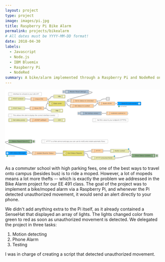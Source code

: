 ```yaml
---
layout: project
type: project
image: images/pi.jpg
title: Raspberry Pi Bike Alarm
permalink: projects/bikealarm
# All dates must be YYYY-MM-DD format!
date: 2018-04-30
labels:
  - Javascript
  - Node.js
  - IBM Bluemix
  - Raspberry Pi
  - NodeRed
summary: A bike/alarm implemented through a Raspberry Pi and NodeRed on IBM Bluemix for EE 491. 
---
```


<img class="ui medium right floated rounded image" src="../images/nodered-node.png">

As a commuter school with high parking fees, one of the best ways to travel onto campus 
(besides bus) is to ride a moped. However, a lot of mopeds means a lot more thefts -- 
which is exactly the problem we addressed in the Bike Alarm project for our EE 491 class.
The goal of the project was to implement a bike/moped alarm via a Raspberry Pi, and whenever 
the Pi detected unauthorized movement, it would send an alert directly to your phone.

We didn't add anything extra to the Pi itself, as it already contained a SenseHat that displayed
an array of lights. The lights changed color from green to red as soon as unauthorized movement is
detected. We delegated the project in three tasks: 
  <ol>
    <li> Motion detecting </li>
    <li> Phone Alarm </li>
    <li> Testing </li> 
  </ol>

I was in charge of creating a script that detected unauthorized movement. 
